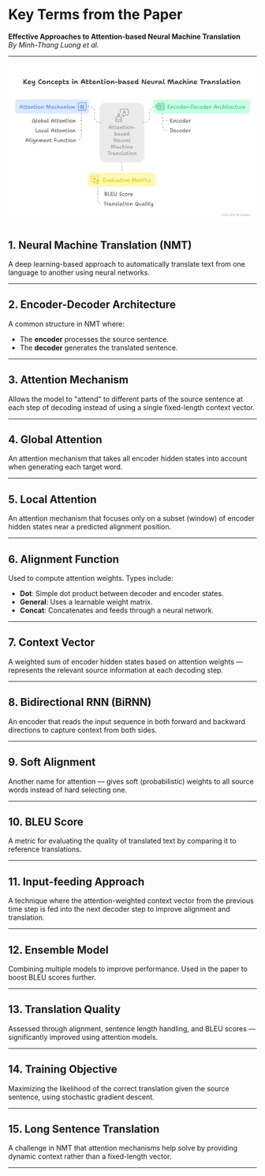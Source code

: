 #  Key Terms from the Paper
**Effective Approaches to Attention-based Neural Machine Translation**  
*By Minh-Thang Luong et al.*

---
![DataCamp](img/e1.png)
## 1. Neural Machine Translation (NMT)
A deep learning-based approach to automatically translate text from one language to another using neural networks.

---

## 2. Encoder-Decoder Architecture
A common structure in NMT where:
- The **encoder** processes the source sentence.
- The **decoder** generates the translated sentence.

---

## 3. Attention Mechanism
Allows the model to "attend" to different parts of the source sentence at each step of decoding instead of using a single fixed-length context vector.

---

## 4. Global Attention
An attention mechanism that takes all encoder hidden states into account when generating each target word.

---

## 5. Local Attention
An attention mechanism that focuses only on a subset (window) of encoder hidden states near a predicted alignment position.

---

## 6. Alignment Function
Used to compute attention weights. Types include:
- **Dot**: Simple dot product between decoder and encoder states.
- **General**: Uses a learnable weight matrix.
- **Concat**: Concatenates and feeds through a neural network.

---

## 7. Context Vector
A weighted sum of encoder hidden states based on attention weights — represents the relevant source information at each decoding step.

---

## 8. Bidirectional RNN (BiRNN)
An encoder that reads the input sequence in both forward and backward directions to capture context from both sides.

---

## 9. Soft Alignment
Another name for attention — gives soft (probabilistic) weights to all source words instead of hard selecting one.

---

## 10. BLEU Score
A metric for evaluating the quality of translated text by comparing it to reference translations.

---

## 11. Input-feeding Approach
A technique where the attention-weighted context vector from the previous time step is fed into the next decoder step to improve alignment and translation.

---

## 12. Ensemble Model
Combining multiple models to improve performance. Used in the paper to boost BLEU scores further.

---

## 13. Translation Quality
Assessed through alignment, sentence length handling, and BLEU scores — significantly improved using attention models.

---

## 14. Training Objective
Maximizing the likelihood of the correct translation given the source sentence, using stochastic gradient descent.

---

## 15. Long Sentence Translation
A challenge in NMT that attention mechanisms help solve by providing dynamic context rather than a fixed-length vector.

---
